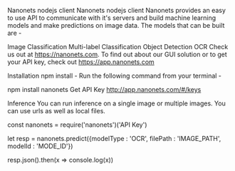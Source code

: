 Nanonets nodejs client
Nanonets nodejs client
Nanonets provides an easy to use API to communicate with it's servers and build machine learning models and make predictions on image data. The models that can be built are -

Image Classification
Multi-label Classification
Object Detection
OCR
Check us out at https://nanonets.com.
To find out about our GUI solution or to get your API key, check out https://app.nanonets.com

Installation
npm install -
Run the following command from your terminal -

npm install nanonets
Get API Key
http://app.nanonets.com/#/keys

Inference
You can run inference on a single image or multiple images. You can use urls as well as local files.

const nanonets = require('nanonets')('API Key')

let resp  = nanonets.predict({modelType : 'OCR', filePath : 'IMAGE_PATH', modelId : 'MODE_ID'})

resp.json().then(x => console.log(x))
